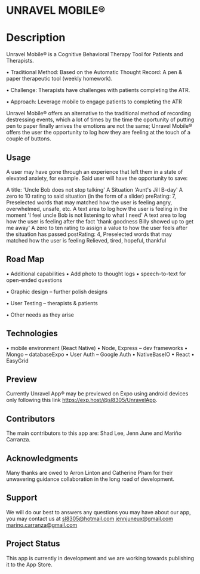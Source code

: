 # **UNRAVEL MOBILE®**

# **Description**

Unravel Mobile® is a Cognitive Behavioral Therapy Tool for Patients and Therapists.

•  Traditional Method: Based on the Automatic Thought Record: A pen & paper therapeutic tool (weekly    homework).

•  Challenge: Therapists have challenges with patients completing the ATR. 

•  Approach: Leverage mobile to engage patients to completing the ATR

Unravel Mobile® offers an alternative to the traditional method of recording destressing events, which a lot of times by the time the oportunity of putting pen to paper finally arrives the emotions are not the same; Unravel Mobile® offers the user the opportunity to log how they are feeling at the touch of a couple of buttons.

## **Usage**
A user may have gone through an experience that left them in a state of elevated anxiety, for example.
Said user will have the opportunity to save:

A title: 
    'Uncle Bob does not stop talking'
A Situation
    'Aunt's Jill B-day'
A zero to 10 rating to said situation (in the form of a slider)
    preRating: 7,
Preselected words that may matched how the user is feeling
    angry, overwhelmed, unsafe, etc.
A text area to log how the user is feeling in the moment 
    'I feel uncle Bob is not listening to what I need'
A text area to log how the user is feeling after the fact
    'thank goodness Billy showed up to get me away'
A zero to ten rating to assign a value to how the user feels after the situation has passed
    postRating: 4,
Preselected words that may matched how the user is feeling
    Relieved, tired, hopeful, thankful

## **Road Map**

•  Additional capabilities 
    •  Add photo to thought logs 
    •  speech-to-text for open-ended questions

•  Graphic design – further polish designs

•  User Testing – therapists & patients

•  Other needs as they arise

## **Technologies**
•  mobile environment (React Native)
•  Node, Express – dev frameworks
•  Mongo – databaseExpo
•  User Auth – Google Auth
•  NativeBaseIO
•  React
•  EasyGrid

## **Preview**
Currently Unravel App® may be previewed on Expo using android devices only following this link https://exp.host/@sl8305/UnravelApp.

## **Contributors**
The main contributors to this app are:
Shad Lee, Jenn June and Mariño Carranza.

## **Acknowledgments**
Many thanks are owed to Arron Linton and Catherine Pham for their unwavering guidance collaboration in the long road of development.


## **Support**
We will do our best to answers any questions you may have about our app, you may contact us at
sl8305@hotmail.com
jennjuneux@gmail.com
marino.carranza@gmail.com

## **Project Status**
This app is currently in development and we are working towards publishing it to the App Store.



